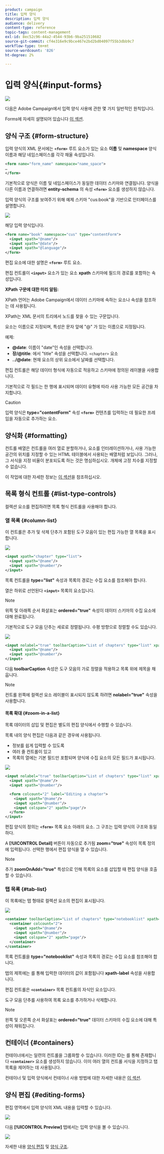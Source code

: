 ```yaml
---
product: campaign
title: 입력 양식
description: 입력 양식
audience: delivery
content-type: reference
topic-tags: content-management
exl-id: 8ec52c96-44a2-4544-93b6-9ba251510682
source-git-commit: cf4e316e9c9bce467e2bd2bd04097f55b3dbb9c7
workflow-type: tm+mt
source-wordcount: '826'
ht-degree: 2%

---
```


# 입력 양식{#input-forms}

![](../../assets/common.svg)

다음은 Adobe Campaign에서 입력 양식 사용에 관한 몇 가지 일반적인 원칙입니다.

Forms에 자세히 설명되어 있습니다 [이 섹션](../../configuration/using/identifying-a-form.md).

## 양식 구조 {#form-structure}

입력 양식의 XML 문서에는 **`<form>`** 루트 요소가 있는 요소 **이름** 및 **namespace** 양식 이름과 해당 네임스페이스를 각각 채울 속성입니다.

```xml
<form name="form_name" namespace="name_space">
…
</form>
```

기본적으로 양식은 이름 및 네임스페이스가 동일한 데이터 스키마와 연결됩니다. 양식을 다른 이름과 연결하려면 **entity-schema** 의 속성 **`<form>`** 요소를 생성하지 않습니다.

입력 양식의 구조를 보여주기 위해 예제 스키마 &quot;cus:book&quot;을 기반으로 인터페이스를 설명합니다.

![](assets/d_ncs_content_form1.png)

해당 입력 양식입니다.

```xml
<form name="book" namespace="cus" type="contentForm">
  <input xpath="@name"/>
  <input xpath="@date"/>
  <input xpath="@language"/>
</form>
```

편집 요소에 대한 설명은 **`<form>`** 루트 요소.

편집 컨트롤이 **`<input>`** 요소가 있는 요소 **xpath** 스키마에 필드의 경로를 포함하는 속성입니다.

**XPath 구문에 대한 미리 알림:**

XPath 언어는 Adobe Campaign에서 데이터 스키마에 속하는 요소나 속성을 참조하는 데 사용됩니다.

XPath는 XML 문서의 트리에서 노드를 찾을 수 있는 구문입니다.

요소는 이름으로 지정되며, 특성은 문자 앞에 &quot;@&quot; 가 있는 이름으로 지정됩니다.

예제:

* **@date**: 이름이 &quot;date&quot;인 속성을 선택합니다.
* **장/@title**: 에서 &quot;title&quot; 속성을 선택합니다. `<chapter>` 요소
* **../@date**: 현재 요소의 상위 요소에서 날짜를 선택합니다.

편집 컨트롤은 해당 데이터 형식에 자동으로 적응하고 스키마에 정의된 레이블을 사용합니다.

기본적으로 각 필드는 한 행에 표시되며 데이터 유형에 따라 사용 가능한 모든 공간을 차지합니다.

>[!CAUTION]
>
>입력 양식은 **type=&quot;contentForm&quot;** 속성 **`<form>`** 컨텐츠를 입력하는 데 필요한 프레임을 자동으로 추가하는 요소.

## 양식화 {#formatting}

컨트롤 배열은 컨트롤을 여러 열로 분할하거나, 요소를 인터레이션하거나, 사용 가능한 공간의 위치를 지정할 수 있는 HTML 테이블에서 사용되는 배열처럼 보입니다. 그러나, 그 서식을 지정 비율이 분포되도록 하는 것은 명심하십시오. 개체에 고정 치수를 지정할 수 없습니다.

이 작업에 대한 자세한 정보는 [이 섹션](../../configuration/using/form-structure.md#formatting)을 참조하십시오.

## 목록 형식 컨트롤 {#list-type-controls}

컬렉션 요소를 편집하려면 목록 형식 컨트롤을 사용해야 합니다.

### 열 목록 {#column-list}

이 컨트롤은 추가 및 삭제 단추가 포함된 도구 모음이 있는 편집 가능한 열 목록을 표시합니다.

![](assets/d_ncs_content_form4.png)

```xml
<input xpath="chapter" type="list">
  <input xpath="@name"/>
  <input xpath="@number"/>
</input>
```

목록 컨트롤을 **type=&quot;list&quot;** 속성과 목록의 경로는 수집 요소를 참조해야 합니다.

열은 하위로 선언된다 **`<input>`** 목록의 요소입니다.

>[!NOTE]
>
>위쪽 및 아래쪽 순서 화살표는 **ordered=&quot;true&quot;** 속성이 데이터 스키마의 수집 요소에 대해 완료됩니다.

기본적으로 도구 모음 단추는 세로로 정렬됩니다. 수평 방향으로 정렬할 수도 있습니다.

![](assets/d_ncs_content_form5.png)

```xml
<input nolabel="true" toolbarCaption="List of chapters" type="list" xpath="chapter">
  <input xpath="@name"/>
  <input xpath="@number"/>
</input>
```

다음 **toolbarCaption** 속성은 도구 모음의 가로 정렬을 적용하고 목록 위에 제목을 채웁니다.

>[!NOTE]
>
>컨트롤 왼쪽에 컬렉션 요소 레이블이 표시되지 않도록 하려면 **nolabel=&quot;true&quot;** 속성을 사용합니다.

#### 목록 확대 {#zoom-in-a-list}

목록 데이터의 삽입 및 편집은 별도의 편집 양식에서 수행할 수 있습니다.

목록 내의 양식 편집은 다음과 같은 경우에 사용됩니다.

* 정보를 쉽게 입력할 수 있도록
* 여러 줄 컨트롤이 있고
* 목록의 열에는 기본 필드만 포함되며 양식에 수집 요소의 모든 필드가 표시됩니다.

![](assets/d_ncs_content_form7.png)

```xml
<input nolabel="true" toolbarCaption="List of chapters" type="list" xpath="chapter" zoom="true" zoomOnAdd="true">
  <input xpath="@name"/>
  <input xpath="@number"/>

  <form colcount="2" label="Editing a chapter">
    <input xpath="@name"/>
    <input xpath="@number"/>
    <input colspan="2" xpath="page"/>
  </form>
</input>
```

편집 양식의 정의는 **`<form>`** 목록 요소 아래의 요소. 그 구조는 입력 양식의 구조와 동일하다.

A **[!UICONTROL Detail]** 버튼이 자동으로 추가됨 **zoom=&quot;true&quot;** 속성이 목록 정의에 입력됩니다. 선택한 행에서 편집 양식을 열 수 있습니다.

>[!NOTE]
>
>추가 **zoomOnAdd=&quot;true&quot;** 특성으로 인해 목록의 요소를 삽입할 때 편집 양식을 호출할 수 있습니다.

### 탭 목록 {#tab-list}

이 목록에는 탭 형태로 컬렉션 요소의 편집이 표시됩니다.

![](assets/d_ncs_content_form6.png)

```xml
<container toolbarCaption="List of chapters" type="notebooklist" xpath="chapter" xpath-label="@name">
  <container colcount="2">
    <input xpath="@name"/>
    <input xpath="@number"/>
    <input colspan="2" xpath="page"/>
  </container>
</container>
```

목록 컨트롤을 **type=&quot;notebooklist&quot;** 속성과 목록의 경로는 수집 요소를 참조해야 합니다.

탭의 제목에는 를 통해 입력한 데이터의 값이 포함됩니다 **xpath-label** 속성을 사용합니다.

편집 컨트롤은 **`<container>`** 목록 컨트롤의 자식인 요소입니다.

도구 모음 단추를 사용하여 목록 요소를 추가하거나 삭제합니다.

>[!NOTE]
>
>왼쪽 및 오른쪽 순서 화살표는 **ordered=&quot;true&quot;** 데이터 스키마의 수집 요소에 대해 특성이 채워집니다.

## 컨테이너 {#containers}

컨테이너에서는 일련의 컨트롤을 그룹화할 수 있습니다. 이러한 ID는 를 통해 존재합니다 **`<container>`** 요소를 생성하지 않습니다. 이미 여러 열의 컨트롤 서식을 지정하고 탭 목록을 제어하는 데 사용됩니다.

컨테이너 및 입력 양식에서 컨테이너 사용 방법에 대한 자세한 내용은 [이 섹션](../../configuration/using/form-structure.md#containers).

## 양식 편집 {#editing-forms}

편집 영역에서 입력 양식의 XML 내용을 입력할 수 있습니다.

![](assets/d_ncs_content_form12.png)

다음 **[!UICONTROL Preview]** 탭에서는 입력 양식을 볼 수 있습니다.

![](assets/d_ncs_content_form13.png)

자세한 내용 [양식 편집](../../configuration/using/editing-forms.md) 및 [양식 구조](../../configuration/using/form-structure.md).
